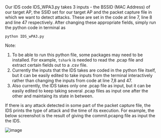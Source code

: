 Our IDS code IDS_WPA3.py takes 3 inputs - the BSSID (MAC Address) of our target AP, the SSID set for our target AP and the packet capture file in which we want to detect attacks. These are set in the code at line 7, line 8 and line 47 respectively.
After changing these appropriate fields, simply run the python code in terminal as
```
python IDS_wPA3.py
```

Note: 
1) To be able to run this python file, some packages may need to be installed. For example, `tshark` is needed to read the .pcap file and extract certain fields out to a .csv file.
2) Currently the inputs that the IDS takes are coded in the python file itself, but it can be easily edited to take inputs from the terminal interactively rather than changing the inputs from code at line 7,8 and 47.
3) Also currently, the IDS takes only one .pcap file as input, but it can be easily edited to keep taking several .pcap files as input one after the other and maintaing its state in between.

If there is any attack detected in some part of the packet capture file, the IDS prints the type of attack and the time of its execution. For example, the below screenshot is the result of giving the commit.pcapng file as input the the IDS.


![image](https://user-images.githubusercontent.com/44478153/130197090-493e7095-f88d-49c0-a84d-c428859a4967.png)
